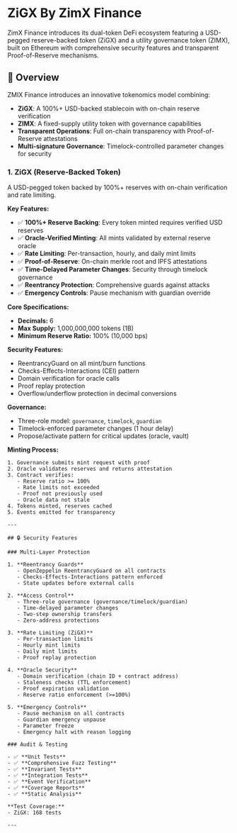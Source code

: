 # ZiGX By ZimX Finance 

ZimX Finance introduces its dual-token DeFi ecosystem featuring a USD-pegged reserve-backed token (ZiGX) and a utility governance token (ZIMX), built on Ethereum with comprehensive security features and transparent Proof-of-Reserve mechanisms.

## 🎯 Overview

ZMIX Finance introduces an innovative tokenomics model combining:
- **ZiGX**: A 100%+ USD-backed stablecoin with on-chain reserve verification
- **ZIMX**: A fixed-supply utility token with governance capabilities
- **Transparent Operations**: Full on-chain transparency with Proof-of-Reserve attestations
- **Multi-signature Governance**: Timelock-controlled parameter changes for security


### 1. ZiGX (Reserve-Backed Token)

A USD-pegged token backed by 100%+ reserves with on-chain verification and rate limiting.

**Key Features:**
- ✅ **100%+ Reserve Backing**: Every token minted requires verified USD reserves
- ✅ **Oracle-Verified Minting**: All mints validated by external reserve oracle
- ✅ **Rate Limiting**: Per-transaction, hourly, and daily mint limits
- ✅ **Proof-of-Reserve**: On-chain merkle root and IPFS attestations
- ✅ **Time-Delayed Parameter Changes**: Security through timelock governance
- ✅ **Reentrancy Protection**: Comprehensive guards against attacks
- ✅ **Emergency Controls**: Pause mechanism with guardian override

**Core Specifications:**
- **Decimals:** 6
- **Max Supply:** 1,000,000,000 tokens (1B)
- **Minimum Reserve Ratio:** 100% (10,000 bps)

**Security Features:**
- ReentrancyGuard on all mint/burn functions
- Checks-Effects-Interactions (CEI) pattern
- Domain verification for oracle calls
- Proof replay protection
- Overflow/underflow protection in decimal conversions

**Governance:**
- Three-role model: `governance`, `timelock`, `guardian`
- Timelock-enforced parameter changes (1 hour delay)
- Propose/activate pattern for critical updates (oracle, vault)

**Minting Process:**
```
1. Governance submits mint request with proof
2. Oracle validates reserves and returns attestation
3. Contract verifies:
   - Reserve ratio >= 100%
   - Rate limits not exceeded
   - Proof not previously used
   - Oracle data not stale
4. Tokens minted, reserves cached
5. Events emitted for transparency

---

## 🔒 Security Features

### Multi-Layer Protection

1. **Reentrancy Guards**
   - OpenZeppelin ReentrancyGuard on all contracts
   - Checks-Effects-Interactions pattern enforced
   - State updates before external calls

2. **Access Control**
   - Three-role governance (governance/timelock/guardian)
   - Time-delayed parameter changes
   - Two-step ownership transfers
   - Zero-address protections

3. **Rate Limiting (ZiGX)**
   - Per-transaction limits
   - Hourly mint limits
   - Daily mint limits
   - Proof replay protection

4. **Oracle Security**
   - Domain verification (chain ID + contract address)
   - Staleness checks (TTL enforcement)
   - Proof expiration validation
   - Reserve ratio enforcement (>=100%)

5. **Emergency Controls**
   - Pause mechanism on all contracts
   - Guardian emergency unpause
   - Parameter freeze 
   - Emergency halt with reason logging

### Audit & Testing

- ✅ **Unit Tests** 
- ✅ **Comprehensive Fuzz Testing** 
- ✅ **Invariant Tests**
- ✅ **Integration Tests** 
- ✅ **Event Verification** 
- ✅ **Coverage Reports**
- ✅ **Static Analysis** 

**Test Coverage:**
- ZiGX: 168 tests

---
